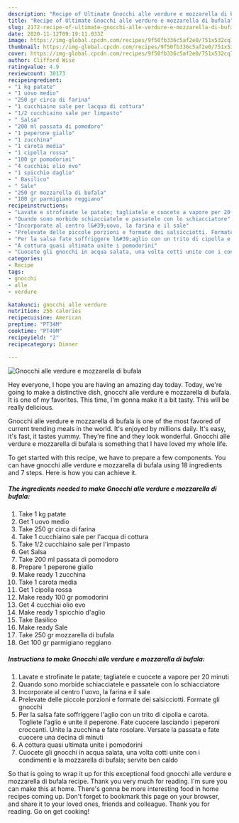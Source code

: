 ```yaml
---
description: "Recipe of Ultimate Gnocchi alle verdure e mozzarella di bufala"
title: "Recipe of Ultimate Gnocchi alle verdure e mozzarella di bufala"
slug: 2172-recipe-of-ultimate-gnocchi-alle-verdure-e-mozzarella-di-bufala
date: 2020-11-12T09:19:11.033Z
image: https://img-global.cpcdn.com/recipes/9f50fb336c5af2e0/751x532cq70/gnocchi-alle-verdure-e-mozzarella-di-bufala-recipe-main-photo.jpg
thumbnail: https://img-global.cpcdn.com/recipes/9f50fb336c5af2e0/751x532cq70/gnocchi-alle-verdure-e-mozzarella-di-bufala-recipe-main-photo.jpg
cover: https://img-global.cpcdn.com/recipes/9f50fb336c5af2e0/751x532cq70/gnocchi-alle-verdure-e-mozzarella-di-bufala-recipe-main-photo.jpg
author: Clifford Wise
ratingvalue: 4.9
reviewcount: 30173
recipeingredient:
- "1 kg patate"
- "1 uovo medio"
- "250 gr circa di farina"
- "1 cucchiaino sale per lacqua di cottura"
- "1/2 cucchiaino sale per limpasto"
- " Salsa"
- "200 ml passata di pomodoro"
- "1 peperone giallo"
- "1 zucchina"
- "1 carota media"
- "1 cipolla rossa"
- "100 gr pomodorini"
- "4 cucchiai olio evo"
- "1 spicchio daglio"
- " Basilico"
- " Sale"
- "250 gr mozzarella di bufala"
- "100 gr parmigiano reggiano"
recipeinstructions:
- "Lavate e strofinate le patate; tagliatele e cuocete a vapore per 20 minuti"
- "Quando sono morbide schiacciatele e passatele con lo schiacciatore"
- "Incorporate al centro l&#39;uovo, la farina e il sale"
- "Prelevate delle piccole porzioni e formate dei salsicciotti. Formate gli gnocchi"
- "Per la salsa fate soffriggere l&#39;aglio con un trito di cipolla e carota. Togliete l&#39;aglio e unite il peperone. Fate cuocere lasciando i peperoni croccanti. Unite la zucchina e fate rosolare. Versate la passata e fate cuocere una decina di minuti"
- "A cottura quasi ultimata unite i pomodorini"
- "Cuocete gli gnocchi in acqua salata, una volta cotti unite con i condimenti e la mozzarella di bufala; servite ben caldo"
categories:
- Recipe
tags:
- gnocchi
- alle
- verdure

katakunci: gnocchi alle verdure 
nutrition: 256 calories
recipecuisine: American
preptime: "PT34M"
cooktime: "PT49M"
recipeyield: "2"
recipecategory: Dinner

---
```



![Gnocchi alle verdure e mozzarella di bufala](https://img-global.cpcdn.com/recipes/9f50fb336c5af2e0/751x532cq70/gnocchi-alle-verdure-e-mozzarella-di-bufala-recipe-main-photo.jpg)

Hey everyone, I hope you are having an amazing day today. Today, we're going to make a distinctive dish, gnocchi alle verdure e mozzarella di bufala. It is one of my favorites. This time, I'm gonna make it a bit tasty. This will be really delicious.



Gnocchi alle verdure e mozzarella di bufala is one of the most favored of current trending meals in the world. It's enjoyed by millions daily. It's easy, it's fast, it tastes yummy. They're fine and they look wonderful. Gnocchi alle verdure e mozzarella di bufala is something that I have loved my whole life.


To get started with this recipe, we have to prepare a few components. You can have gnocchi alle verdure e mozzarella di bufala using 18 ingredients and 7 steps. Here is how you can achieve it.

<!--inarticleads1-->

##### The ingredients needed to make Gnocchi alle verdure e mozzarella di bufala:

1. Take 1 kg patate
1. Get 1 uovo medio
1. Take 250 gr circa di farina
1. Take 1 cucchiaino sale per l&#39;acqua di cottura
1. Take 1/2 cucchiaino sale per l&#39;impasto
1. Get  Salsa
1. Take 200 ml passata di pomodoro
1. Prepare 1 peperone giallo
1. Make ready 1 zucchina
1. Take 1 carota media
1. Get 1 cipolla rossa
1. Make ready 100 gr pomodorini
1. Get 4 cucchiai olio evo
1. Make ready 1 spicchio d&#39;aglio
1. Take  Basilico
1. Make ready  Sale
1. Take 250 gr mozzarella di bufala
1. Get 100 gr parmigiano reggiano




<!--inarticleads2-->

##### Instructions to make Gnocchi alle verdure e mozzarella di bufala:

1. Lavate e strofinate le patate; tagliatele e cuocete a vapore per 20 minuti
1. Quando sono morbide schiacciatele e passatele con lo schiacciatore
1. Incorporate al centro l&#39;uovo, la farina e il sale
1. Prelevate delle piccole porzioni e formate dei salsicciotti. Formate gli gnocchi
1. Per la salsa fate soffriggere l&#39;aglio con un trito di cipolla e carota. Togliete l&#39;aglio e unite il peperone. Fate cuocere lasciando i peperoni croccanti. Unite la zucchina e fate rosolare. Versate la passata e fate cuocere una decina di minuti
1. A cottura quasi ultimata unite i pomodorini
1. Cuocete gli gnocchi in acqua salata, una volta cotti unite con i condimenti e la mozzarella di bufala; servite ben caldo




So that is going to wrap it up for this exceptional food gnocchi alle verdure e mozzarella di bufala recipe. Thank you very much for reading. I'm sure you can make this at home. There's gonna be more interesting food in home recipes coming up. Don't forget to bookmark this page on your browser, and share it to your loved ones, friends and colleague. Thank you for reading. Go on get cooking!
